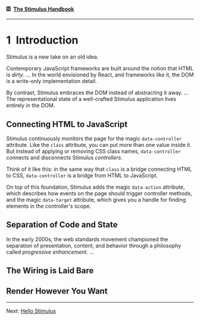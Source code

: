 #### [<img src="../assets/logo.svg" width="12" height="12" alt="Stimulus">](../README.md) [The Stimulus Handbook](README.md)

---

# 1 Introduction

Stimulus is a new take on an old idea.

Contemporary JavaScript frameworks are built around the notion that HTML is _dirty_. … In the world envisioned by React, and frameworks like it, the DOM is a write-only implementation detail.

By contrast, Stimulus embraces the DOM instead of abstracting it away. … The representational state of a well-crafted Stimulus application lives entirely in the DOM.

## Connecting HTML to JavaScript

Stimulus continuously monitors the page for the magic `data-controller` attribute. Like the `class` attribute, you can put more than one value inside it. But instead of applying or removing CSS class names, `data-controller` connects and disconnects Stimulus _controllers_.

Think of it like this: in the same way that `class` is a bridge connecting HTML to CSS, `data-controller` is a bridge from HTML to JavaScript.

On top of this foundation, Stimulus adds the magic `data-action` attribute, which describes how events on the page should trigger controller methods, and the magic `data-target` attribute, which gives you a handle for finding elements in the controller's scope.

## Separation of Code and State

In the early 2000s, the web standards movement championed the separation of presentation, content, and behavior through a philosophy called _progressive enhancement_. …

## The Wiring is Laid Bare

## Render However You Want

---

Next: [Hello Stimulus](02_hello_stimulus.md)
